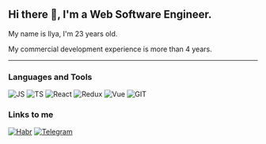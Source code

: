 ## Hi there 👋, I'm a Web Software Engineer.

My name is Ilya, I'm 23 years old.

My commercial development experience is more than 4 years.

***

### Languages and Tools
![JS](https://img.shields.io/badge/-JS-000?style=for-the-badge&logo=javascript&logoColor=FFC83D)
![TS](https://img.shields.io/badge/-TS-000?style=for-the-badge&logo=typescript&logoColor=3178c6)
![React](https://img.shields.io/badge/-React-000?style=for-the-badge&logo=react&logoColor=61dafb)
![Redux](https://img.shields.io/badge/-Redux-000?style=for-the-badge&logo=redux&logoColor=764abc)
![Vue](https://img.shields.io/badge/-Vue-000?style=for-the-badge&logo=vue.js&logoColor=4fc08d)
![GIT](https://img.shields.io/badge/-GIT-000?style=for-the-badge&logo=git&logoColor=f14e32)

### Links to me
[![Habr](https://img.shields.io/badge/-Habr_Career-000?style=for-the-badge&logo=habr&logoColor=5677fc)](https://career.habr.com/ilya-lekomtzev)
[![Telegram](https://img.shields.io/badge/-Telegram-000?style=for-the-badge&logo=telegram&logoColor=3390EC)](https://t.me/ilyalek)
